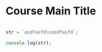 <!--
author:   Your Name

email:    your@mail.org

version:  0.0.1

language: en

narrator: US English Female

comment:  Try to write a short comment about
          your course, multiline is also okay.

-->

# Course Main Title


<script>
console.log("this is a multiline \n example second line");
</script>

```js

str = `asdfasfd\nasdfasfd`;

console.log(str);

```
<script> eval(`@input`) </script>
